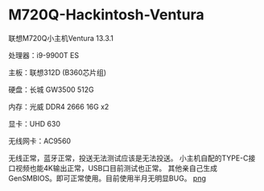# M720Q-Hackintosh-Ventura
联想M720Q小主机Ventura 13.3.1

处理器：i9-9900T ES

主板：联想312D (B360芯片组)

硬盘：长城 GW3500 512G

内存：光威 DDR4 2666 16G x2

显卡：UHD 630

无线网卡：AC9560


无线正常，蓝牙正常，投送无法测试应该是无法投送。
小主机自配的TYPE-C接口视频也能4K输出正常，USB口目前测试也正常。
其他亲自己生成GenSMBIOS。即可正常使用。目前使用半月无明显BUG。
[png](https://github.com/Skuld0722/M720Q-Hackintosh-Ventura/edit/main/README.md#:~:text=1.-,png,-2.png)
